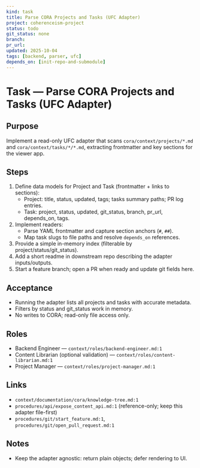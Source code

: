 ```yaml
---
kind: task
title: Parse CORA Projects and Tasks (UFC Adapter)
project: coherenceism-project
status: todo
git_status: none
branch: 
pr_url: 
updated: 2025-10-04
tags: [backend, parser, ufc]
depends_on: [init-repo-and-submodule]
---
```


# Task — Parse CORA Projects and Tasks (UFC Adapter)

## Purpose
Implement a read-only UFC adapter that scans `cora/context/projects/*.md` and `cora/context/tasks/*/*.md`, extracting frontmatter and key sections for the viewer app.

## Steps
1) Define data models for Project and Task (frontmatter + links to sections):
   - Project: title, status, updated, tags; tasks summary paths; PR log entries.
   - Task: project, status, updated, git_status, branch, pr_url, depends_on, tags.
2) Implement readers:
   - Parse YAML frontmatter and capture section anchors (`#`, `##`).
   - Map task slugs to file paths and resolve `depends_on` references.
3) Provide a simple in-memory index (filterable by project/status/git_status).
4) Add a short readme in downstream repo describing the adapter inputs/outputs.
5) Start a feature branch; open a PR when ready and update git fields here.

## Acceptance
- Running the adapter lists all projects and tasks with accurate metadata.
- Filters by status and git_status work in memory.
- No writes to CORA; read-only file access only.

## Roles
- Backend Engineer — `context/roles/backend-engineer.md:1`
- Content Librarian (optional validation) — `context/roles/content-librarian.md:1`
- Project Manager — `context/roles/project-manager.md:1`

## Links
- `context/documentation/cora/knowledge-tree.md:1`
- `procedures/api/expose_content_api.md:1` (reference-only; keep this adapter file-first)
- `procedures/git/start_feature.md:1`, `procedures/git/open_pull_request.md:1`

## Notes
- Keep the adapter agnostic: return plain objects; defer rendering to UI.

